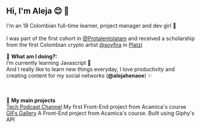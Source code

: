 ## Hi, I'm Aleja :blush: :wave:
I'm an 18 Colombian full-time learner, project manager and dev girl :unicorn:
<br><br>
I was part of the first cohort in [@Protalentolatam](https://protalento.org) and received a scholarship from the first Colombian crypto artist [@soyfira](https://www.instagram.com/soyfira/?hl=es-la) in [Platzi](https://platzi.com/home) 

:rainbow: **What am I doing?:**  <br> I’m currently learning Javascript  :yellow_heart:
<br>
And I really like to learn new things everyday, I love productivity and creating content for my social networks (**@alejahenaoe**) :sparkles: <br>

<br> <br>
:rainbow: **My main projects** <br>
[Tech Podcast Channel](https://alejahenaoes.github.io/alejahenaoes/) My first Front-End project from Acamica's course <br>
[GIFs Gallery](https://alejahenaoes.github.io/gifos-project/) A Front-End project from Acamica's course. Built using Giphy's API <br>


